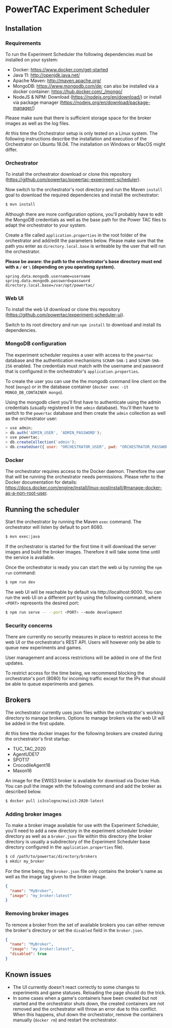 # PowerTAC Experiment Scheduler

## Installation

### Requirements
To run the Experiment Scheduler the following dependencies must be installed on your system:

- Docker: https://www.docker.com/get-started
- Java 11: http://openjdk.java.net/
- Apache Maven: http://maven.apache.org/
- MongoDB: https://www.mongodb.com/de; can also be installed via a docker container: https://hub.docker.com/_/mongo/
- NodeJS & NPM: Download (https://nodejs.org/en/download/) or install via package manager (https://nodejs.org/en/download/package-manager/)

Please make sure that there is sufficient storage space for the broker images as well as the log files.

At this time the Orchestrator setup is only tested on a Linux system. The following instructions describe the installation and execution of the Orchestrator on Ubuntu 18.04. The installation on Windows or MacOS might differ.

### Orchestrator
To install the orchestrator download or clone this repository (https://github.com/powertac/powertac-experiment-scheduler).

Now switch to the orchestrator's root directory and run the Maven `install` goal to download the required dependencies and install the orchestrator:

```bash
$ mvn install
```

Although there are more configuration options, you'll probably have to edit the MongoDB credentials as well as the base path for the Power TAC files to adapt the orchestrator to your system.

Create a file called `application.properties` in the root folder of the orchestrator and add/edit the parameters below. Please make sure that the path you enter as `directory.local.base` is writeable by the user that will run the orchestrator.

**Please be aware: the path to the orchestrator's base directory must end with a `/` or `\` (depending on you operating system).**

```properties
spring.data.mongodb.username=username
spring.data.mongodb.password=password
directory.local.base=/var/opt/powertac/
```

### Web UI
To install the web UI download or clone this repository (https://github.com/powertac/experiment-scheduler-ui).

Switch to its root directory and run `npm install` to download and install its dependencies.

### MongoDB configuration

The experiment scheduler requires a user with access to the `powertac` database and the authentication mechanisms `SCRAM-SHA-1` and `SCRAM-SHA-256` enabled. The credentials must match with the username and password that is configured in the orchestrator's `application.properties`.

To create the user you can use the the mongodb command line client on the host (`mongo`) or in the database container (`docker exec -it MONGO_DB_CONTAINER mongo`).

Using the mongodb client you'll first have to authenticate using the admin credentials (usually registered in the `admin` database). You'll then have to switch to the `powertac` database and then create the `admin` collection as well as the orchestrator user:

```javascript
> use admin;  
> db.auth('ADMIN_USER', 'ADMIN_PASSWORD');  
> use powertac;  
> db.createCollection('admin');  
> db.createUser({ user: "ORCHESTRATOR_USER", pwd: "ORCHESTRATOR_PASSWORD", roles: [{ role: "readWrite", db: "powertac" }], mechanisms: [ "SCRAM-SHA-1", "SCRAM-SHA-256" ]});
```

### Docker
The orchestrator requires access to the Docker daemon. Therefore the user that will be running the orchestrator needs permissions. Please refer to the Docker documentation for details: https://docs.docker.com/engine/install/linux-postinstall/#manage-docker-as-a-non-root-user.

## Running the scheduler
Start the orchestrator by running the Maven `exec` command. The orchestrator will listen by default to port 8080.

```bash
$ mvn exec:java
```

If the orchestrator is started for the first time it will download the server images and build the broker images. Therefore it will take some time until the service is available.

Once the orchestrator is ready you can start the web ui by running the `npm run` command:

```bash
$ npm run dev
```

The web UI will be reachable by default via http://localhost:9000. You can run the web UI on a different port by using the following command, where `<PORT>` represents the desired port:

```bash
$ npm run serve -- --port <PORT> --mode development
```

### Security concerns

There are currently no security measures in place to restrict access to the web UI or the orchestrator's REST API. Users will however only be able to queue new experiments and games.

User management and access restrictions will be added in one of the first updates.

To restrict access for the time being, we recommend blocking the orchestrator's port (8080) for incoming traffic except for the IPs that should be able to queue experiments and games.

## Brokers

The orchestrator currently uses json files within the orchestrator's working directory to manage brokers. Options to manage brokers via the web UI will be added in the first update.

At this time the docker images for the following brokers are created during the orchestrator's first startup:

* TUC_TAC_2020
* AgentUDE17
* SPOT17
* CrocodileAgent16
* Maxon16

An image for the EWIIS3 broker is available for download via Docker Hub. You can pull the image with the following command and add the broker as described below.

```bash
$ docker pull is3cologne/ewiis3:2020-latest
```

### Adding broker images

To make a broker image available for use with the Experiment Scheduler, you'll need to add a new directory in the experiment scheduler broker directory as well as a `broker.json` file within this directory (the broker directory is usually a subdirectory of the Experiment Scheduler base directory configured in the `application.properties` file).


```bash
$ cd /path/to/powertac/directory/brokers
$ mkdir my_broker
```

For the time being, the `broker.json` file only contains the broker's name as well as the image tag given to the broker image.

```json
{  
  "name": "MyBroker",  
  "image": "my_broker:latest"
}
```

### Removing broker images

To remove a broker from the set of available brokers you can either remove the broker's directory or set the `disabled` field in the `broker.json`.

```json
{  
  "name": "MyBroker",  
  "image": "my_broker:latest",
  "disabled": true
}
```

## Known issues

- The UI currently doesn't react correctly to some changes to experiments and game statuses. Reloading the page should do the trick.
- In some cases when a game's containers have been created but not started and the orchestrator shuts down, the created containers are not removed and the orchestrator will throw an error due to this conflict. When this happens, shut down the orchestrator, remove the containers manually (`docker rm`) and restart the orchestrator.
